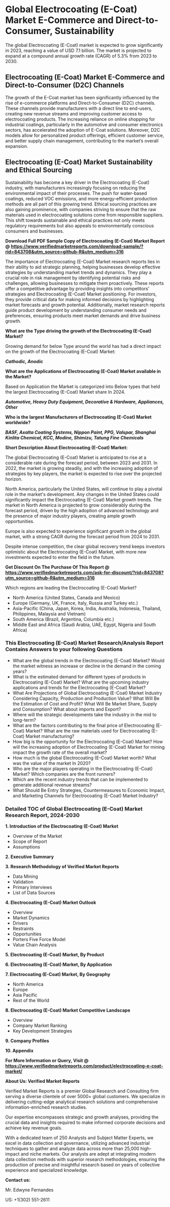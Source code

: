 <h1>Global Electrocoating (E-Coat) Market E-Commerce and Direct-to-Consumer, Sustainability</h1><p class=""><p>The global Electrocoating (E-Coat) market is expected to grow significantly in 2023, reaching a value of USD 7.1 billion. The market is projected to expand at a compound annual growth rate (CAGR) of 5.3% from 2023 to 2030.</p><h2>Electrocoating (E-Coat) Market E-Commerce and Direct-to-Consumer (D2C) Channels</h2><p>The growth of the E-Coat market has been significantly influenced by the rise of e-commerce platforms and Direct-to-Consumer (D2C) channels. These channels provide manufacturers with a direct line to end-users, creating new revenue streams and improving customer access to electrocoating products. The increasing reliance on online shopping for industrial coatings, particularly in the automotive and consumer electronics sectors, has accelerated the adoption of E-Coat solutions. Moreover, D2C models allow for personalized product offerings, efficient customer service, and better supply chain management, contributing to the market’s overall expansion.</p><h2>Electrocoating (E-Coat) Market Sustainability and Ethical Sourcing</h2><p>Sustainability has become a key driver in the Electrocoating (E-Coat) industry, with manufacturers increasingly focusing on reducing the environmental impact of their processes. The push for water-based coatings, reduced VOC emissions, and more energy-efficient production methods are all part of this growing trend. Ethical sourcing practices are also gaining prominence, with companies striving to ensure that the raw materials used in electrocoating solutions come from responsible suppliers. This shift towards sustainable and ethical practices not only meets regulatory requirements but also appeals to environmentally conscious consumers and businesses.</p></p><p class=""><strong>Download Full PDF Sample Copy of Electrocoating (E-Coat) Market Report @ <a href="https://www.verifiedmarketreports.com/download-sample/?rid=843708&utm_source=github-R&utm_medium=316" target="_blank">https://www.verifiedmarketreports.com/download-sample/?rid=843708&utm_source=github-R&utm_medium=316</a></strong></p><p>The importance of&nbsp;Electrocoating (E-Coat) Market research reports lies in their ability to aid strategic planning, helping businesses develop effective strategies by understanding market trends and dynamics. They play a crucial role in risk management by identifying potential risks and challenges, allowing businesses to mitigate them proactively. These reports offer a competitive advantage by providing insights into competitors' strategies and Electrocoating (E-Coat) Market positioning. For investors, they provide critical data for making informed decisions by highlighting market forecasts and growth potential. Additionally, market research reports guide product development by understanding consumer needs and preferences, ensuring products meet market demands and drive business growth.</p><p><strong>What are the&nbsp;Type driving the growth of the Electrocoating (E-Coat) Market?</strong></p><p id="" class="">Growing demand for below Type around the world has had a direct impact on the growth of the Electrocoating (E-Coat) Market:</p><p class=""><em><strong>Cathodic, Anodic</strong></em></p><p class=""><strong>What are the&nbsp;Applications&nbsp;of Electrocoating (E-Coat) Market available in the Market?</strong></p><p id="" class="">Based on Application the Market is categorized into Below types that held the largest Electrocoating (E-Coat) Market share In 2024.</p><p class=""><em><strong>Automotive, Heavy Duty Equipment, Decorative & Hardware, Appliances, Other</strong></em></p><p class=""><strong>Who is the largest Manufacturers of Electrocoating (E-Coat) Market worldwide?</strong></p><p><em><strong>BASF, Axalta Coating Systems, Nippon Paint, PPG, Valspar, Shanghai Kinlita Chemical, KCC, Modine, Shimizu, Tatung Fine Chemicals</strong></em></p><p id="" class=""><strong>Short Description About Electrocoating (E-Coat) Market:</strong></p><p>The global Electrocoating (E-Coat) Market is anticipated to rise at a considerable rate during the forecast period, between 2023 and 2031. In 2022, the market is growing steadily, and with the increasing adoption of strategies by key players, the market is expected to rise over the projected horizon.</p><p>North America, particularly the United States, will continue to play a pivotal role in the market's development. Any changes in the United States could significantly impact the Electrocoating (E-Coat) Market growth trends. The market in North America is projected to grow considerably during the forecast period, driven by the high adoption of advanced technology and the presence of major industry players, creating ample growth opportunities.</p><p>Europe is also expected to experience significant growth in the global market, with a strong CAGR during the forecast period from 2024 to 2031.</p><p>Despite intense competition, the clear global recovery trend keeps investors optimistic about the Electrocoating (E-Coat) Market, with more new investments expected to enter the field in the future.</p><p id="" class=""><strong>Get Discount On The Purchase Of This Report @ <a href="https://www.verifiedmarketreports.com/ask-for-discount/?rid=843708?utm_source=github-R&utm_medium=316" target="_blank">https://www.verifiedmarketreports.com/ask-for-discount/?rid=843708?utm_source=github-R&utm_medium=316</a></strong></p><p class="">Which regions are leading the Electrocoating (E-Coat) Market?</p><ul><li>North America (United States, Canada and Mexico)</li><li>Europe (Germany, UK, France, Italy, Russia and Turkey etc.)</li><li>Asia-Pacific (China, Japan, Korea, India, Australia, Indonesia, Thailand, Philippines, Malaysia and Vietnam)</li><li>South America (Brazil, Argentina, Columbia etc.)</li><li>Middle East and Africa (Saudi Arabia, UAE, Egypt, Nigeria and South Africa)</li></ul><h3 id="" class="">This Electrocoating (E-Coat) Market Research/Analysis Report Contains Answers to your following Questions</h3><ul><li>What are the global trends in the Electrocoating (E-Coat) Market? Would the market witness an increase or decline in the demand in the coming years?</li><li>What is the estimated demand for different types of products in Electrocoating (E-Coat) Market? What are the upcoming industry applications and trends for the Electrocoating (E-Coat) Market?</li><li>What Are Projections of Global Electrocoating (E-Coat) Market Industry Considering Capacity, Production and Production Value? What Will Be the Estimation of Cost and Profit? What Will Be Market Share, Supply and Consumption? What about imports and Export?</li><li>Where will the strategic developments take the industry in the mid to long-term?</li><li>What are the factors contributing to the final price of Electrocoating (E-Coat) Market? What are the raw materials used for Electrocoating (E-Coat) Market manufacturing?</li><li>How big is the opportunity for the Electrocoating (E-Coat) Market? How will the increasing adoption of Electrocoating (E-Coat) Market for mining impact the growth rate of the overall market?</li><li>How much is the global Electrocoating (E-Coat) Market worth? What was the value of the market In 2020?</li><li>Who are the major players operating in the Electrocoating (E-Coat) Market? Which companies are the front runners?</li><li>Which are the recent industry trends that can be implemented to generate additional revenue streams?</li><li>What Should Be Entry Strategies, Countermeasures to Economic Impact, and Marketing Channels for Electrocoating (E-Coat) Market Industry?</li></ul><h3 id="" class="">Detailed TOC of Global Electrocoating (E-Coat) Market Research Report, 2024-2030</h3><p id="" class=""><strong>1. Introduction of the Electrocoating (E-Coat) Market</strong></p><ul><li>Overview of the Market</li><li>Scope of Report</li><li>Assumptions</li></ul><p id="" class=""><strong>2. Executive Summary</strong></p><p id="" class=""><strong>3. Research Methodology of Verified Market Reports</strong></p><ul><li>Data Mining</li><li>Validation</li><li>Primary Interviews</li><li>List of Data Sources</li></ul><p id="" class=""><strong>4. Electrocoating (E-Coat) Market Outlook</strong></p><ul><li>Overview</li><li>Market Dynamics</li><li>Drivers</li><li>Restraints</li><li>Opportunities</li><li>Porters Five Force Model</li><li>Value Chain Analysis</li></ul><p id="" class=""><strong>5. Electrocoating (E-Coat) Market, By Product</strong></p><p id="" class=""><strong>6. Electrocoating (E-Coat) Market, By Application</strong></p><p id="" class=""><strong>7. Electrocoating (E-Coat) Market, By Geography</strong></p><ul><li>North America</li><li>Europe</li><li>Asia Pacific</li><li>Rest of the World</li></ul><p id="" class=""><strong>8. Electrocoating (E-Coat) Market Competitive Landscape</strong></p><ul><li>Overview</li><li>Company Market Ranking</li><li>Key Development Strategies</li></ul><p id="" class=""><strong>9. Company Profiles</strong></p><p id="" class=""><strong>10. Appendix</strong></p><p id="" class=""><strong>For More Information or Query, Visit @ <a href="https://www.verifiedmarketreports.com/product/electrocoating-e-coat-market/" target="_blank">https://www.verifiedmarketreports.com/product/electrocoating-e-coat-market/</a></strong></p><p id="" class=""><strong>About Us: Verified Market Reports</strong></p><p id="" class="">Verified Market Reports is a premier Global Research and Consulting firm serving a diverse clientele of over 5000+ global customers. We specialize in delivering cutting-edge analytical research solutions and comprehensive information-enriched research studies.</p><p id="" class="">Our expertise encompasses strategic and growth analyses, providing the crucial data and insights required to make informed corporate decisions and achieve key revenue goals.</p><p id="" class="">With a dedicated team of 250 Analysts and Subject Matter Experts, we excel in data collection and governance, utilizing advanced industrial techniques to gather and analyze data across more than 25,000 high-impact and niche markets. Our analysts are adept at integrating modern data collection methods with superior research methodologies, ensuring the production of precise and insightful research based on years of collective experience and specialized knowledge.</p><p id="" class=""><strong>Contact us:</strong></p><p id="" class="">Mr. Edwyne Fernandes</p><p id="" class="">US: +1(302) 551-2611</p>